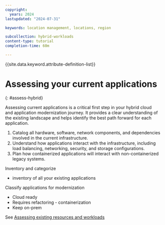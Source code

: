 ```yaml
---
copyright:
  years: 2024
lastupdated: "2024-07-31"

keywords: location management, locations, region

subcollection: hybrid-workloads
content-type: tutorial
completion-time: 60m

---
```


{{site.data.keyword.attribute-definition-list}}

# Assessing your current applications
{: #assess-hybrid}

Assessing current applications is a critical first step in your hybrid cloud and application modernization journey. It provides a clear understanding of the existing landscape and helps identify the best path forward for each application.

1. Catalog all hardware, software, network components, and dependencies involved in the current infrastructure.
1. Understand how applications interact with the infrastructure, including load balancing, networking, security, and storage configurations.
1. Plan how containerized applications will interact with non-containerized legacy systems.

Inventory and categorize
- inventory of all your existing applications

Classify applications for modernization
- Cloud ready
- Requires refactoring - containerization
- Keep on-prem

See [Assessing existing resources and workloads](https://test.cloud.ibm.com/docs/adopt-enterprise-architecture?topic=adopt-enterprise-architecture-assess)
